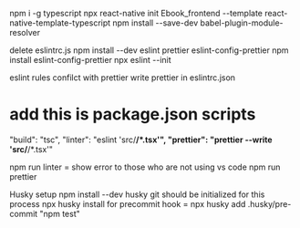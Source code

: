 npm i -g typescript
npx react-native init Ebook_frontend --template react-native-template-typescript
npm install --save-dev babel-plugin-module-resolver

delete eslintrc.js
npm install --dev eslint prettier eslint-config-prettier
npm install eslint-config-prettier
npx eslint --init

eslint rules confilct with prettier
write prettier in eslintrc.json

# add this is package.json scripts

"build": "tsc",
"linter": "eslint 'src/**/\*.tsx'",
"prettier": "prettier --write 'src/**/\*.tsx'"

npm run linter = show error to those who are not using vs code
npm run prettier

Husky setup
npm install --dev husky
git should be initialized for this process
npx husky install
for precommit hook = npx husky add .husky/pre-commit "npm test"
